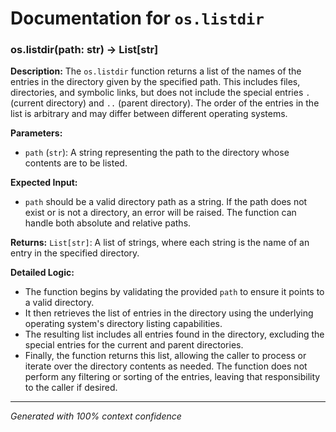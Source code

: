# Documentation for `os.listdir`

### os.listdir(path: str) -> List[str]

**Description:**
The `os.listdir` function returns a list of the names of the entries in the directory given by the specified path. This includes files, directories, and symbolic links, but does not include the special entries `.` (current directory) and `..` (parent directory). The order of the entries in the list is arbitrary and may differ between different operating systems.

**Parameters:**
- `path` (`str`): A string representing the path to the directory whose contents are to be listed.

**Expected Input:**
- `path` should be a valid directory path as a string. If the path does not exist or is not a directory, an error will be raised. The function can handle both absolute and relative paths.

**Returns:**
`List[str]`: A list of strings, where each string is the name of an entry in the specified directory.

**Detailed Logic:**
- The function begins by validating the provided `path` to ensure it points to a valid directory.
- It then retrieves the list of entries in the directory using the underlying operating system's directory listing capabilities.
- The resulting list includes all entries found in the directory, excluding the special entries for the current and parent directories.
- Finally, the function returns this list, allowing the caller to process or iterate over the directory contents as needed. The function does not perform any filtering or sorting of the entries, leaving that responsibility to the caller if desired.

---
*Generated with 100% context confidence*
